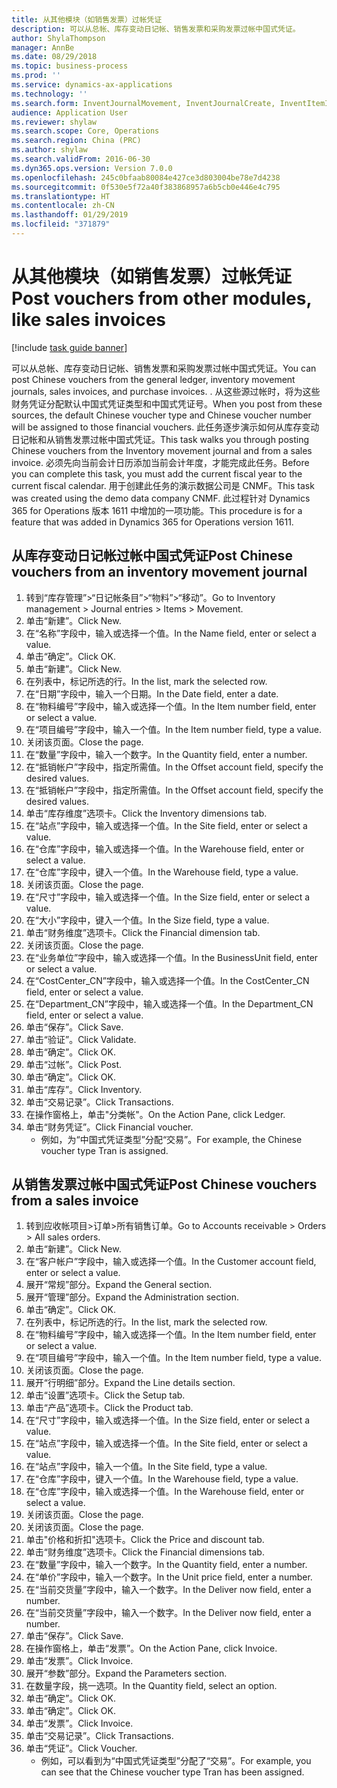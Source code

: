 ```yaml
---
title: 从其他模块（如销售发票）过帐凭证
description: 可以从总帐、库存变动日记帐、销售发票和采购发票过帐中国式凭证。
author: ShylaThompson
manager: AnnBe
ms.date: 08/29/2018
ms.topic: business-process
ms.prod: ''
ms.service: dynamics-ax-applications
ms.technology: ''
ms.search.form: InventJournalMovement, InventJournalCreate, InventItemIdLookupSimple, InventLocationIdLookup, InventProductDimensionLookup, DimensionLookup, InventTrans, SalesTableListPage, SalesCreateOrder, SalesTable, SalesEditLines,  CustInvoiceJournal, CustTrans
audience: Application User
ms.reviewer: shylaw
ms.search.scope: Core, Operations
ms.search.region: China (PRC)
ms.author: shylaw
ms.search.validFrom: 2016-06-30
ms.dyn365.ops.version: Version 7.0.0
ms.openlocfilehash: 245c0bfaab80084e427ce3d803004be78e7d4238
ms.sourcegitcommit: 0f530e5f72a40f383868957a6b5cb0e446e4c795
ms.translationtype: HT
ms.contentlocale: zh-CN
ms.lasthandoff: 01/29/2019
ms.locfileid: "371879"
---
```

# <a name="post-vouchers-from-other-modules-like-sales-invoices"></a><span data-ttu-id="67130-103">从其他模块（如销售发票）过帐凭证</span><span class="sxs-lookup"><span data-stu-id="67130-103">Post vouchers from other modules, like sales invoices</span></span>

[!include [task guide banner](../../includes/task-guide-banner.md)]

<span data-ttu-id="67130-104">可以从总帐、库存变动日记帐、销售发票和采购发票过帐中国式凭证。</span><span class="sxs-lookup"><span data-stu-id="67130-104">You can post Chinese vouchers from the general ledger, inventory movement journals, sales invoices, and purchase invoices.</span></span> <span data-ttu-id="67130-105">. 从这些源过帐时，将为这些财务凭证分配默认中国式凭证类型和中国式凭证号。</span><span class="sxs-lookup"><span data-stu-id="67130-105">When you post from these sources, the default Chinese voucher type and Chinese voucher number will be assigned to those financial vouchers.</span></span>
<span data-ttu-id="67130-106">此任务逐步演示如何从库存变动日记帐和从销售发票过帐中国式凭证。</span><span class="sxs-lookup"><span data-stu-id="67130-106">This task walks you through posting Chinese vouchers from the Inventory movement journal and from a sales invoice.</span></span>
<span data-ttu-id="67130-107">必须先向当前会计日历添加当前会计年度，才能完成此任务。</span><span class="sxs-lookup"><span data-stu-id="67130-107">Before you can complete this task, you must add the current fiscal year to the current fiscal calendar.</span></span> <span data-ttu-id="67130-108">用于创建此任务的演示数据公司是 CNMF。</span><span class="sxs-lookup"><span data-stu-id="67130-108">This task was created using the demo data company CNMF.</span></span> <span data-ttu-id="67130-109">此过程针对 Dynamics 365 for Operations 版本 1611 中增加的一项功能。</span><span class="sxs-lookup"><span data-stu-id="67130-109">This procedure is for a feature that was added in Dynamics 365 for Operations version 1611.</span></span>


## <a name="post-chinese-vouchers-from-an-inventory-movement-journal"></a><span data-ttu-id="67130-110">从库存变动日记帐过帐中国式凭证</span><span class="sxs-lookup"><span data-stu-id="67130-110">Post Chinese vouchers from an inventory movement journal</span></span>
1. <span data-ttu-id="67130-111">转到“库存管理”>“日记帐条目”>“物料”>“移动”。</span><span class="sxs-lookup"><span data-stu-id="67130-111">Go to Inventory management > Journal entries > Items > Movement.</span></span>
2. <span data-ttu-id="67130-112">单击“新建”。</span><span class="sxs-lookup"><span data-stu-id="67130-112">Click New.</span></span>
3. <span data-ttu-id="67130-113">在“名称”字段中，输入或选择一个值。</span><span class="sxs-lookup"><span data-stu-id="67130-113">In the Name field, enter or select a value.</span></span>
4. <span data-ttu-id="67130-114">单击“确定”。</span><span class="sxs-lookup"><span data-stu-id="67130-114">Click OK.</span></span>
5. <span data-ttu-id="67130-115">单击“新建”。</span><span class="sxs-lookup"><span data-stu-id="67130-115">Click New.</span></span>
6. <span data-ttu-id="67130-116">在列表中，标记所选的行。</span><span class="sxs-lookup"><span data-stu-id="67130-116">In the list, mark the selected row.</span></span>
7. <span data-ttu-id="67130-117">在“日期”字段中，输入一个日期。</span><span class="sxs-lookup"><span data-stu-id="67130-117">In the Date field, enter a date.</span></span>
8. <span data-ttu-id="67130-118">在“物料编号”字段中，输入或选择一个值。</span><span class="sxs-lookup"><span data-stu-id="67130-118">In the Item number field, enter or select a value.</span></span>
9. <span data-ttu-id="67130-119">在“项目编号”字段中，输入一个值。</span><span class="sxs-lookup"><span data-stu-id="67130-119">In the Item number field, type a value.</span></span>
10. <span data-ttu-id="67130-120">关闭该页面。</span><span class="sxs-lookup"><span data-stu-id="67130-120">Close the page.</span></span>
11. <span data-ttu-id="67130-121">在“数量”字段中，输入一个数字。</span><span class="sxs-lookup"><span data-stu-id="67130-121">In the Quantity field, enter a number.</span></span>
12. <span data-ttu-id="67130-122">在“抵销帐户”字段中，指定所需值。</span><span class="sxs-lookup"><span data-stu-id="67130-122">In the Offset account field, specify the desired values.</span></span>
13. <span data-ttu-id="67130-123">在“抵销帐户”字段中，指定所需值。</span><span class="sxs-lookup"><span data-stu-id="67130-123">In the Offset account field, specify the desired values.</span></span>
14. <span data-ttu-id="67130-124">单击“库存维度”选项卡。</span><span class="sxs-lookup"><span data-stu-id="67130-124">Click the Inventory dimensions tab.</span></span>
15. <span data-ttu-id="67130-125">在“站点”字段中，输入或选择一个值。</span><span class="sxs-lookup"><span data-stu-id="67130-125">In the Site field, enter or select a value.</span></span>
16. <span data-ttu-id="67130-126">在“仓库”字段中，输入或选择一个值。</span><span class="sxs-lookup"><span data-stu-id="67130-126">In the Warehouse field, enter or select a value.</span></span>
17. <span data-ttu-id="67130-127">在“仓库”字段中，键入一个值。</span><span class="sxs-lookup"><span data-stu-id="67130-127">In the Warehouse field, type a value.</span></span>
18. <span data-ttu-id="67130-128">关闭该页面。</span><span class="sxs-lookup"><span data-stu-id="67130-128">Close the page.</span></span>
19. <span data-ttu-id="67130-129">在“尺寸”字段中，输入或选择一个值。</span><span class="sxs-lookup"><span data-stu-id="67130-129">In the Size field, enter or select a value.</span></span>
20. <span data-ttu-id="67130-130">在“大小”字段中，键入一个值。</span><span class="sxs-lookup"><span data-stu-id="67130-130">In the Size field, type a value.</span></span>
21. <span data-ttu-id="67130-131">单击“财务维度”选项卡。</span><span class="sxs-lookup"><span data-stu-id="67130-131">Click the Financial dimension tab.</span></span>
22. <span data-ttu-id="67130-132">关闭该页面。</span><span class="sxs-lookup"><span data-stu-id="67130-132">Close the page.</span></span>
23. <span data-ttu-id="67130-133">在“业务单位”字段中，输入或选择一个值。</span><span class="sxs-lookup"><span data-stu-id="67130-133">In the BusinessUnit field, enter or select a value.</span></span>
24. <span data-ttu-id="67130-134">在“CostCenter_CN”字段中，输入或选择一个值。</span><span class="sxs-lookup"><span data-stu-id="67130-134">In the CostCenter_CN field, enter or select a value.</span></span>
25. <span data-ttu-id="67130-135">在“Department_CN”字段中，输入或选择一个值。</span><span class="sxs-lookup"><span data-stu-id="67130-135">In the Department_CN field, enter or select a value.</span></span>
26. <span data-ttu-id="67130-136">单击“保存”。</span><span class="sxs-lookup"><span data-stu-id="67130-136">Click Save.</span></span>
27. <span data-ttu-id="67130-137">单击“验证”。</span><span class="sxs-lookup"><span data-stu-id="67130-137">Click Validate.</span></span>
28. <span data-ttu-id="67130-138">单击“确定”。</span><span class="sxs-lookup"><span data-stu-id="67130-138">Click OK.</span></span>
29. <span data-ttu-id="67130-139">单击“过帐”。</span><span class="sxs-lookup"><span data-stu-id="67130-139">Click Post.</span></span>
30. <span data-ttu-id="67130-140">单击“确定”。</span><span class="sxs-lookup"><span data-stu-id="67130-140">Click OK.</span></span>
31. <span data-ttu-id="67130-141">单击“库存”。</span><span class="sxs-lookup"><span data-stu-id="67130-141">Click Inventory.</span></span>
32. <span data-ttu-id="67130-142">单击“交易记录”。</span><span class="sxs-lookup"><span data-stu-id="67130-142">Click Transactions.</span></span>
33. <span data-ttu-id="67130-143">在操作窗格上，单击"分类帐"。</span><span class="sxs-lookup"><span data-stu-id="67130-143">On the Action Pane, click Ledger.</span></span>
34. <span data-ttu-id="67130-144">单击“财务凭证”。</span><span class="sxs-lookup"><span data-stu-id="67130-144">Click Financial voucher.</span></span>
    * <span data-ttu-id="67130-145">例如，为“中国式凭证类型”分配“交易”。</span><span class="sxs-lookup"><span data-stu-id="67130-145">For example, the Chinese voucher type Tran is assigned.</span></span>  

## <a name="post-chinese-vouchers-from-a-sales-invoice"></a><span data-ttu-id="67130-146">从销售发票过帐中国式凭证</span><span class="sxs-lookup"><span data-stu-id="67130-146">Post Chinese vouchers from a sales invoice</span></span>
1. <span data-ttu-id="67130-147">转到应收帐项目>订单>所有销售订单。</span><span class="sxs-lookup"><span data-stu-id="67130-147">Go to Accounts receivable > Orders > All sales orders.</span></span>
2. <span data-ttu-id="67130-148">单击“新建”。</span><span class="sxs-lookup"><span data-stu-id="67130-148">Click New.</span></span>
3. <span data-ttu-id="67130-149">在“客户帐户”字段中，输入或选择一个值。</span><span class="sxs-lookup"><span data-stu-id="67130-149">In the Customer account field, enter or select a value.</span></span>
4. <span data-ttu-id="67130-150">展开“常规”部分。</span><span class="sxs-lookup"><span data-stu-id="67130-150">Expand the General section.</span></span>
5. <span data-ttu-id="67130-151">展开“管理”部分。</span><span class="sxs-lookup"><span data-stu-id="67130-151">Expand the Administration section.</span></span>
6. <span data-ttu-id="67130-152">单击“确定”。</span><span class="sxs-lookup"><span data-stu-id="67130-152">Click OK.</span></span>
7. <span data-ttu-id="67130-153">在列表中，标记所选的行。</span><span class="sxs-lookup"><span data-stu-id="67130-153">In the list, mark the selected row.</span></span>
8. <span data-ttu-id="67130-154">在“物料编号”字段中，输入或选择一个值。</span><span class="sxs-lookup"><span data-stu-id="67130-154">In the Item number field, enter or select a value.</span></span>
9. <span data-ttu-id="67130-155">在“项目编号”字段中，输入一个值。</span><span class="sxs-lookup"><span data-stu-id="67130-155">In the Item number field, type a value.</span></span>
10. <span data-ttu-id="67130-156">关闭该页面。</span><span class="sxs-lookup"><span data-stu-id="67130-156">Close the page.</span></span>
11. <span data-ttu-id="67130-157">展开“行明细”部分。</span><span class="sxs-lookup"><span data-stu-id="67130-157">Expand the Line details section.</span></span>
12. <span data-ttu-id="67130-158">单击“设置”选项卡。</span><span class="sxs-lookup"><span data-stu-id="67130-158">Click the Setup tab.</span></span>
13. <span data-ttu-id="67130-159">单击“产品”选项卡。</span><span class="sxs-lookup"><span data-stu-id="67130-159">Click the Product tab.</span></span>
14. <span data-ttu-id="67130-160">在“尺寸”字段中，输入或选择一个值。</span><span class="sxs-lookup"><span data-stu-id="67130-160">In the Size field, enter or select a value.</span></span>
15. <span data-ttu-id="67130-161">在“站点”字段中，输入或选择一个值。</span><span class="sxs-lookup"><span data-stu-id="67130-161">In the Site field, enter or select a value.</span></span>
16. <span data-ttu-id="67130-162">在“站点”字段中，输入一个值。</span><span class="sxs-lookup"><span data-stu-id="67130-162">In the Site field, type a value.</span></span>
17. <span data-ttu-id="67130-163">在“仓库”字段中，键入一个值。</span><span class="sxs-lookup"><span data-stu-id="67130-163">In the Warehouse field, type a value.</span></span>
18. <span data-ttu-id="67130-164">在“仓库”字段中，输入或选择一个值。</span><span class="sxs-lookup"><span data-stu-id="67130-164">In the Warehouse field, enter or select a value.</span></span>
19. <span data-ttu-id="67130-165">关闭该页面。</span><span class="sxs-lookup"><span data-stu-id="67130-165">Close the page.</span></span>
20. <span data-ttu-id="67130-166">关闭该页面。</span><span class="sxs-lookup"><span data-stu-id="67130-166">Close the page.</span></span>
21. <span data-ttu-id="67130-167">单击"价格和折扣"选项卡。</span><span class="sxs-lookup"><span data-stu-id="67130-167">Click the Price and discount tab.</span></span>
22. <span data-ttu-id="67130-168">单击“财务维度”选项卡。</span><span class="sxs-lookup"><span data-stu-id="67130-168">Click the Financial dimensions tab.</span></span>
23. <span data-ttu-id="67130-169">在“数量”字段中，输入一个数字。</span><span class="sxs-lookup"><span data-stu-id="67130-169">In the Quantity field, enter a number.</span></span>
24. <span data-ttu-id="67130-170">在“单价”字段中，输入一个数字。</span><span class="sxs-lookup"><span data-stu-id="67130-170">In the Unit price field, enter a number.</span></span>
25. <span data-ttu-id="67130-171">在“当前交货量”字段中，输入一个数字。</span><span class="sxs-lookup"><span data-stu-id="67130-171">In the Deliver now field, enter a number.</span></span>
26. <span data-ttu-id="67130-172">在“当前交货量”字段中，输入一个数字。</span><span class="sxs-lookup"><span data-stu-id="67130-172">In the Deliver now field, enter a number.</span></span>
27. <span data-ttu-id="67130-173">单击“保存”。</span><span class="sxs-lookup"><span data-stu-id="67130-173">Click Save.</span></span>
28. <span data-ttu-id="67130-174">在操作窗格上，单击“发票”。</span><span class="sxs-lookup"><span data-stu-id="67130-174">On the Action Pane, click Invoice.</span></span>
29. <span data-ttu-id="67130-175">单击“发票”。</span><span class="sxs-lookup"><span data-stu-id="67130-175">Click Invoice.</span></span>
30. <span data-ttu-id="67130-176">展开“参数”部分。</span><span class="sxs-lookup"><span data-stu-id="67130-176">Expand the Parameters section.</span></span>
31. <span data-ttu-id="67130-177">在数量字段，挑一选项。</span><span class="sxs-lookup"><span data-stu-id="67130-177">In the Quantity field, select an option.</span></span>
32. <span data-ttu-id="67130-178">单击“确定”。</span><span class="sxs-lookup"><span data-stu-id="67130-178">Click OK.</span></span>
33. <span data-ttu-id="67130-179">单击“确定”。</span><span class="sxs-lookup"><span data-stu-id="67130-179">Click OK.</span></span>
34. <span data-ttu-id="67130-180">单击“发票”。</span><span class="sxs-lookup"><span data-stu-id="67130-180">Click Invoice.</span></span>
35. <span data-ttu-id="67130-181">单击“交易记录”。</span><span class="sxs-lookup"><span data-stu-id="67130-181">Click Transactions.</span></span>
36. <span data-ttu-id="67130-182">单击“凭证”。</span><span class="sxs-lookup"><span data-stu-id="67130-182">Click Voucher.</span></span>
    * <span data-ttu-id="67130-183">例如，可以看到为“中国式凭证类型”分配了“交易”。</span><span class="sxs-lookup"><span data-stu-id="67130-183">For example, you can see that the Chinese voucher type Tran has been assigned.</span></span>  

